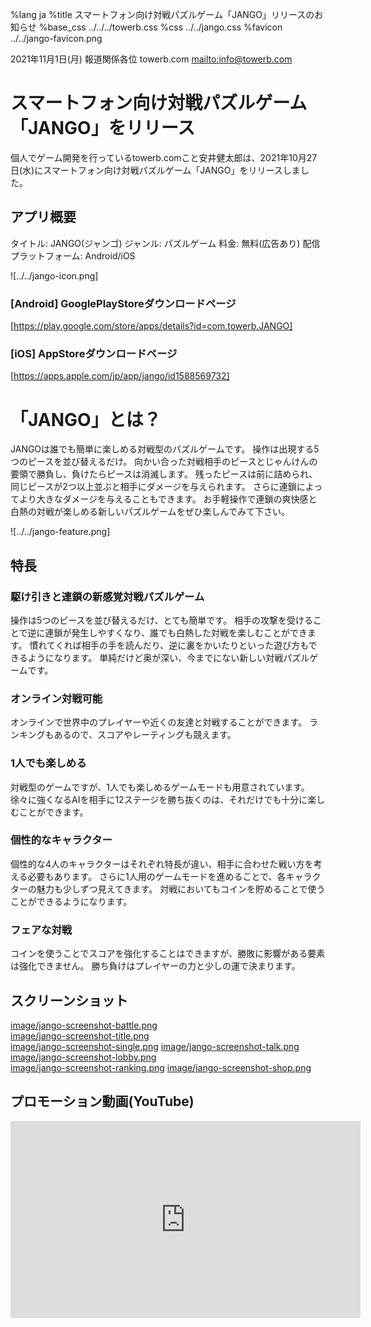 %lang ja
%title スマートフォン向け対戦パズルゲーム「JANGO」リリースのお知らせ
%base_css ../../../towerb.css
%css ../../jango.css
%favicon ../../jango-favicon.png

2021年11月1日(月)
報道関係各位
towerb.com
[mailto:info@towerb.com](info@towerb.com)

# スマートフォン向け対戦パズルゲーム「JANGO」をリリース

個人でゲーム開発を行っているtowerb.comこと安井健太郎は、2021年10月27日(水)にスマートフォン向け対戦パズルゲーム「JANGO」をリリースしました。

## アプリ概要

タイトル: JANGO(ジャンゴ)
ジャンル: パズルゲーム
料金: 無料(広告あり)
配信プラットフォーム: Android/iOS

![../../jango-icon.png]

### \[Android\] GooglePlayStoreダウンロードページ

[https://play.google.com/store/apps/details?id=com.towerb.JANGO]

### \[iOS\] AppStoreダウンロードページ

[https://apps.apple.com/jp/app/jango/id1588569732]

# 「JANGO」とは？

JANGOは誰でも簡単に楽しめる対戦型のパズルゲームです。
操作は出現する5つのピースを並び替えるだけ。
向かい合った対戦相手のピースとじゃんけんの要領で勝負し、負けたらピースは消滅します。
残ったピースは前に詰められ、同じピースが2つ以上並ぶと相手にダメージを与えられます。
さらに連鎖によってより大きなダメージを与えることもできます。
お手軽操作で連鎖の爽快感と白熱の対戦が楽しめる新しいパズルゲームをぜひ楽しんでみて下さい。

![../../jango-feature.png]

## 特長

### 駆け引きと連鎖の新感覚対戦パズルゲーム

操作は5つのピースを並び替えるだけ、とても簡単です。
相手の攻撃を受けることで逆に連鎖が発生しやすくなり、誰でも白熱した対戦を楽しむことができます。
慣れてくれば相手の手を読んだり、逆に裏をかいたりといった遊び方もできるようになります。
単純だけど奥が深い、今までにない新しい対戦パズルゲームです。

### オンライン対戦可能

オンラインで世界中のプレイヤーや近くの友達と対戦することができます。
ランキングもあるので、スコアやレーティングも競えます。

### 1人でも楽しめる

対戦型のゲームですが、1人でも楽しめるゲームモードも用意されています。
徐々に強くなるAIを相手に12ステージを勝ち抜くのは、それだけでも十分に楽しむことができます。

### 個性的なキャラクター

個性的な4人のキャラクターはそれぞれ特長が違い、相手に合わせた戦い方を考える必要もあります。
さらに1人用のゲームモードを進めることで、各キャラクターの魅力も少しずつ見えてきます。
対戦においてもコインを貯めることで使うことができるようになります。

### フェアな対戦

コインを使うことでスコアを強化することはできますが、勝敗に影響がある要素は強化できません。
勝ち負けはプレイヤーの力と少しの運で決まります。

## スクリーンショット

[image/jango-screenshot-battle.png](![image/jango-screenshot-battle.png]) \
[image/jango-screenshot-title.png](![image/jango-screenshot-title.png]) \
[image/jango-screenshot-single.png](![image/jango-screenshot-single.png])
[image/jango-screenshot-talk.png](![image/jango-screenshot-talk.png]) \
[image/jango-screenshot-lobby.png](![image/jango-screenshot-lobby.png]) \
[image/jango-screenshot-ranking.png](![image/jango-screenshot-ranking.png])
[image/jango-screenshot-shop.png](![image/jango-screenshot-shop.png])

## プロモーション動画(YouTube)

<iframe width="560" height="315" src="https://www.youtube.com/embed/VxVtVf3Dcl0" title="YouTube video player" frameborder="0" allow="accelerometer; autoplay; clipboard-write; encrypted-media; gyroscope; picture-in-picture" allowfullscreen></iframe>

